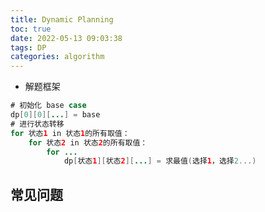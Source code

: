 ```yaml
---
title: Dynamic Planning
toc: true
date: 2022-05-13 09:03:38
tags: DP
categories: algorithm
---
```


- 解题框架

```java
# 初始化 base case
dp[0][0][...] = base
# 进行状态转移
for 状态1 in 状态1的所有取值：
    for 状态2 in 状态2的所有取值：
        for ...
            dp[状态1][状态2][...] = 求最值(选择1，选择2...)
```



## 常见问题
